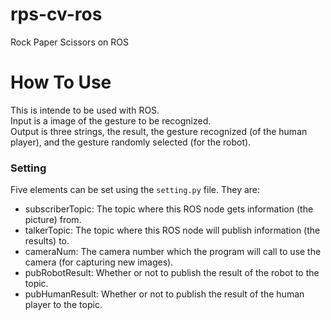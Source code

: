 # rps-cv-ros
Rock Paper Scissors on ROS

# How To Use
This is intende to be used with ROS.<br />
Input is a image of the gesture to be recognized.<br />
Output is three strings, the result, the gesture recognized (of the human player), and the gesture randomly selected (for the robot).<br />

### Setting
Five elements can be set using the `setting.py` file. They are: 
* subscriberTopic: The topic where this ROS node gets information (the picture) from.
* talkerTopic: The topic where this ROS node will publish information (the results) to.
* cameraNum: The camera number which the program will call to use the camera (for capturing new images).
* pubRobotResult: Whether or not to publish the result of the robot to the topic.
* pubHumanResult: Whether or not to publish the result of the human player to the topic.
